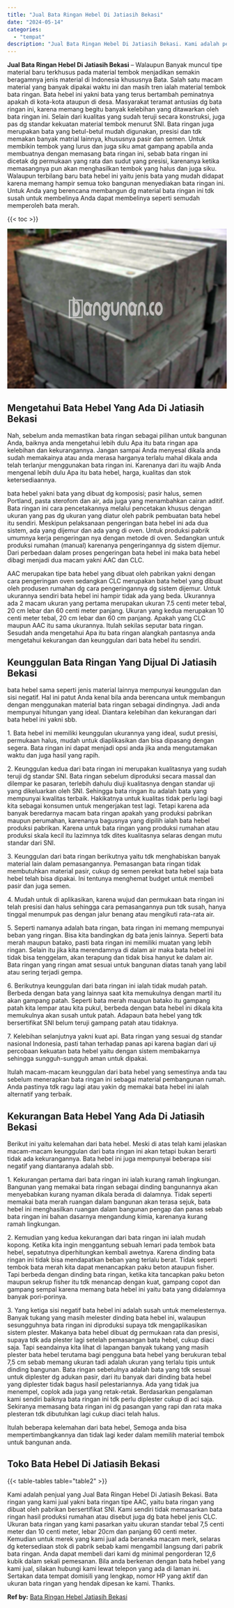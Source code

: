 ```yaml
---
title: "Jual Bata Ringan Hebel Di Jatiasih Bekasi"
date: "2024-05-14"
categories: 
  - "tempat"
description: "Jual Bata Ringan Hebel Di Jatiasih Bekasi. Kami adalah penjual yang Jual Bata Ringan Hebel Di Jatiasih Bekasi. Bata ringan yang kami jual yakni bata ringan t..."
---
```


**Jual Bata Ringan Hebel Di Jatiasih Bekasi** – Walaupun Banyak muncul tipe material baru terkhusus pada material tembok menjadikan semakin beragamnya jenis material di Indonesia khususnya Bata. Salah satu macam material yang banyak dipakai waktu ini dan masih tren ialah material tembok bata ringan. Bata hebel ini yakni bata yang terus bertambah peminatnya apakah di kota-kota ataupun di desa. Masyarakat teramat antusias dg bata ringan ini, karena memang begitu banyak kelebihan yang ditawarkan oleh bata ringan ini. Selain dari kualitas yang sudah teruji secara konstruksi, juga pas dg standar kekuatan material tembok menurut SNI. Bata ringan juga merupakan bata yang betul-betul mudah digunakan, presisi dan tdk memakan banyak matrial lainnya, khususnya pasir dan semen. Untuk membikin tembok yang lurus dan juga siku amat gampang apabila anda membuatnya dengan memasang bata ringan ini, sebab bata ringan ini dicetak dg permukaan yang rata dan sudut yang presisi, karenanya ketika memasangnya pun akan menghasilkan tembok yang halus dan juga siku. Walaupun terbilang baru bata hebel ini yaitu jenis bata yang mudah didapat karena memang hampir semua toko bangunan menyediakan bata ringan ini. Untuk Anda yang berencana membangun dg material bata ringan ini tdk susah untuk membelinya Anda dapat membelinya seperti semudah memperoleh bata merah.

{{< toc >}}

![Jual Bata Ringan Hebel Di Jatiasih Bekasi](/images/jual-hebel-murah-40.png)

## Mengetahui Bata Hebel Yang Ada Di Jatiasih Bekasi

Nah, sebelum anda memastikan bata ringan sebagai pilihan untuk bangunan Anda, baiknya anda mengetahui lebih dulu Apa itu bata ringan apa kelebihan dan kekurangannya. Jangan sampai Anda menyesal dikala anda sudah memakainya atau anda merasa harganya terlalu mahal dikala anda telah terlanjur menggunakan bata ringan ini. Karenanya dari itu wajib Anda mengenal lebih dulu Apa itu bata hebel, harga, kualitas dan stok ketersediaannya.

bata hebel yakni bata yang dibuat dg komposisi; pasir halus, semen Portland, pasta sterofom dan air, ada juga yang menambahkan cairan aditif. Bata ringan ini cara pencetakannya melalui pencetakan khusus dengan ukuran yang pas dg ukuran yang diatur oleh pabrik pembuatan bata hebel itu sendiri. Meskipun pelaksanaan pengeringan bata hebel ini ada dua sistem, ada yang dijemur dan ada yang di oven. Untuk produksi pabrik umumnya kerja pengeringan nya dengan metode di oven. Sedangkan untuk produksi rumahan (manual) karenanya pengeringannya dg sistem dijemur. Dari perbedaan dalam proses pengeringan bata hebel ini maka bata hebel dibagi menjadi dua macam yakni AAC dan CLC.

AAC merupakan tipe bata hebel yang dibuat oleh pabrikan yakni dengan cara pengeringan oven sedangkan CLC merupakan bata hebel yang dibuat oleh produsen rumahan dg cara pengeringannya dg sistem dijemur. Untuk ukurannya sendiri bata hebel ini hampir tidak ada yang beda. Ukurannya ada 2 macam ukuran yang pertama merupakan ukuran 7.5 centi meter tebal, 20 cm lebar dan 60 centi meter panjang. Ukuran yang kedua merupakan 10 centi meter tebal, 20 cm lebar dan 60 cm panjang. Apakah yang CLC maupun AAC itu sama ukurannya. Itulah sekilas seputar bata ringan. Sesudah anda mengetahui Apa itu bata ringan alangkah pantasnya anda mengetahui kekurangan dan keunggulan dari bata hebel itu sendiri.

## Keunggulan Bata Ringan Yang Dijual Di Jatiasih Bekasi

bata hebel sama seperti jenis material lainnya mempunyai keunggulan dan sisi negatif. Hal ini patut Anda kenal bila anda berencana untuk membangun dengan menggunakan material bata ringan sebagai dindingnya. Jadi anda mempunyai hitungan yang ideal. Diantara kelebihan dan kekurangan dari bata hebel ini yakni sbb.

1\. Bata hebel ini memiliki keunggulan ukurannya yang ideal, sudut presisi, permukaan halus, mudah untuk diaplikasikan dan bisa dipasang dengan segera. Bata ringan ini dapat menjadi opsi anda jika anda mengutamakan waktu dan juga hasil yang rapih.

2\. Keunggulan kedua dari bata ringan ini merupakan kualitasnya yang sudah teruji dg standar SNI. Bata ringan sebelum diproduksi secara massal dan dilempar ke pasaran, terlebih dahulu diuji kualitasnya dengan standar uji yang dikeluarkan oleh SNI. Sehingga bata ringan itu adalah bata yang mempunyai kwalitas terbaik. Hakikatnya untuk kualitas tidak perlu lagi bagi kita sebagai konsumen untuk mengerjakan test lagi. Tetapi karena ada banyak beredarnya macam bata ringan apakah yang produksi pabrikan maupun perumahan, karenanya bagusnya yang dipilih ialah bata hebel produksi pabrikan. Karena untuk bata ringan yang produksi rumahan atau produksi skala kecil itu lazimnya tdk dites kualitasnya selaras dengan mutu standar dari SNI.

3\. Keunggulan dari bata ringan berikutnya yaitu tdk menghabiskan banyak material lain dalam pemasangannya. Pemasangan bata ringan tidak membutuhkan material pasir, cukup dg semen perekat bata hebel saja bata hebel telah bisa dipakai. Ini tentunya menghemat budget untuk membeli pasir dan juga semen.

4\. Mudah untuk di aplikasikan, karena wujud dan permukaan bata ringan ini telah presisi dan halus sehingga cara pemasangannya pun tdk susah, hanya tinggal menumpuk pas dengan jalur benang atau mengikuti rata-rata air.

5\. Seperti namanya adalah bata ringan, bata ringan ini memang mempunyai beban yang ringan. Bisa kita bandingkan dg bata jenis lainnya. Seperti bata merah maupun batako, pasti bata ringan ini memiliki muatan yang lebih ringan. Selain itu jika kita merendamnya di dalam air maka bata hebel ini tidak bisa tenggelam, akan terapung dan tidak bisa hanyut ke dalam air. Bata ringan yang ringan amat sesuai untuk bangunan diatas tanah yang labil atau sering terjadi gempa.

6\. Berikutnya keunggulan dari bata ringan ini ialah tidak mudah patah. Berbeda dengan bata yang lainnya saat kita memukulnya dengan martil itu akan gampang patah. Seperti bata merah maupun batako itu gampang patah kita lempar atau kita pukul, berbeda dengan bata hebel ini dikala kita memukulnya akan susah untuk patah. Adapaun bata hebel yang tdk bersertifikat SNI belum teruji gampang patah atau tidaknya.

7\. Kelebihan selanjutnya yakni kuat api. Bata ringan yang sesuai dg standar nasional Indonesia, pasti tahan terhadap panas api karena bagian dari uji percobaan kekuatan bata hebel yaitu dengan sistem membakarnya sehingga sungguh-sungguh aman untuk dipakai.

Itulah macam-macam keunggulan dari bata hebel yang semestinya anda tau sebelum menerapkan bata ringan ini sebagai material pembangunan rumah. Anda pastinya tdk ragu lagi atau yakin dg memakai bata hebel ini ialah alternatif yang terbaik.

## Kekurangan Bata Hebel Yang Ada Di Jatiasih Bekasi

Berikut ini yaitu kelemahan dari bata hebel. Meski di atas telah kami jelaskan macam-macam keunggulan dari bata ringan ini akan tetapi bukan berarti tidak ada kekurangannya. Bata hebel ini juga mempunyai beberapa sisi negatif yang diantaranya adalah sbb.

1\. Kekurangan pertama dari bata ringan ini ialah kurang ramah lingkungan. Bangunan yang memakai bata ringan sebagai dinding bangunannya akan menyebabkan kurang nyaman dikala berada di dalamnya. Tidak seperti memakai bata merah ruangan dalam bangunan akan terasa sejuk, bata hebel ini menghasilkan ruangan dalam bangunan pengap dan panas sebab bata ringan ini bahan dasarnya mengandung kimia, karenanya kurang ramah lingkungan.

2\. Kemudian yang kedua kekurangan dari bata ringan ini ialah mudah kopong. Ketika kita ingin menggantung sebuah lemari pada tembok bata hebel, sepatutnya diperhitungkan kembali awetnya. Karena dinding bata ringan ini tidak bisa mendapatkan beban yang terlalu berat. Tidak seperti tembok bata merah kita dapat menancapkan paku beton ataupun fisher. Tapi berbeda dengan dinding bata ringan, ketika kita tancapkan paku beton maupun sekrup fisher itu tdk menancap dengan kuat, gampang copot dan gampang sempal karena memang bata hebel ini yaitu bata yang didalamnya banyak pori-porinya.

3\. Yang ketiga sisi negatif bata hebel ini adalah susah untuk memelesternya. Banyak tukang yang masih melester dinding bata hebel ini, walaupun sesungguhnya bata ringan ini diproduksi supaya tdk mengaplikasikan sistem plester. Makanya bata hebel dibuat dg permukaan rata dan presisi, supaya tdk ada plester lagi setelah pemasangan bata hebel, cukup diaci saja. Tapi seandainya kita lihat di lapangan banyak tukang yang masih plester bata hebel terutama bagi pengguna bata hebel yang berukuran tebal 7,5 cm sebab memang ukuran tadi adalah ukuran yang terlalu tipis untuk dinding bangunan. Bata ringan sebetulnya adalah bata yang tdk sesuai untuk diplester dg adukan pasir, dari itu banyak dari dinding bata hebel yang diplester tidak bagus hasil pelestariannya. Ada yang tidak jua menempel, coplok ada juga yang retak-retak. Berdasarkan pengalaman kami sendiri baiknya bata ringan ini tdk perlu diplester cukup di aci saja. Sekiranya memasang bata ringan ini dg pasangan yang rapi dan rata maka plesteran tdk dibutuhkan lagi cukup diaci telah halus.

Itulah beberapa kelemahan dari bata hebel, Semoga anda bisa mempertimbangkannya dan tidak lagi keder dalam memilih material tembok untuk bangunan anda.

## Toko Bata Hebel Di Jatiasih Bekasi

{{< table-tables table="table2" >}}

Kami adalah penjual yang Jual Bata Ringan Hebel Di Jatiasih Bekasi. Bata ringan yang kami jual yakni bata ringan tipe AAC, yaitu bata ringan yang dibuat oleh pabrikan bersertifikat SNI. Kami sendiri tidak memasarkan bata ringan hasil produksi rumahan atau disebut juga dg bata hebel jenis CLC. Ukuran bata ringan yang kami pasarkan yaitu ukuran standar tebal 7,5 centi meter dan 10 centi meter, lebar 20cm dan panjang 60 centi meter. Kemudian untuk merek yang kami jual ada beraneka macam merk, selaras dg ketersediaan stok di pabrik sebab kami mengambil langsung dari pabrik bata ringan. Anda dapat membeli dari kami dg minimal pengorderan 12,6 kubik dalam sekali pemesanan. Bila anda berkenan dengan bata hebel yang kami jual, silakan hubungi kami lewat telepon yang ada di laman ini. Sertakan data tempat domisili yang lengkap, nomor HP yang aktif dan ukuran bata ringan yang hendak dipesan ke kami. Thanks.

**Ref by:** [Bata Ringan Hebel Jatiasih Bekasi](https://id.wikipedia.org/wiki/Bata)
